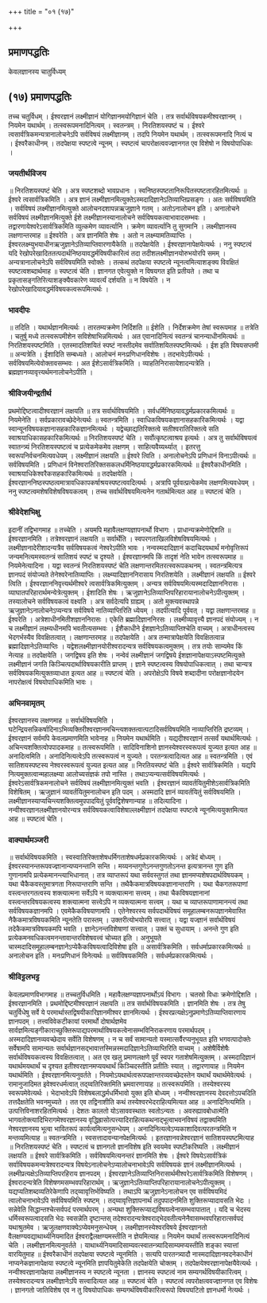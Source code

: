 +++
title = "०१ (१७)"

+++


## प्रमाणपद्धतिः

केवलज्ञानस्य चातुर्विध्यम्

## (१७) **प्रमाणपद्धतिः**

तच्च चतुर्विधम् । ईश्वरज्ञानं लक्ष्मीज्ञानं योगिज्ञानमयोगिज्ञानं चेति । तत्र सर्वार्थविषयकमीश्वरज्ञानम् । नियमेन यथार्थम् । तत्स्वरूपमनादिनित्यम् । स्वतन्त्रम् । निरतिशयस्पष्टं च । ईश्वरे त्वसार्वत्रिकमन्यत्रानालोचनेऽपि सर्वविषयं लक्ष्मीज्ञानम् । तदपि नियमेन यथार्थम् । तत्स्वरूपमनादि नित्यं च । ईश्वरैकाधीनम् । तदपेक्षया स्पष्टत्वे न्यूनम् । स्पष्टत्वं चापरोक्षत्ववज्ज्ञानगत एव विशेषो न विषयोपाधिकः ।

### **जयतीर्थविजय**

॥ निरतिशयस्पष्टं चेति । अत्र स्पष्टशब्दो भावप्रधानः । स्वनिष्ठस्पष्टतानिरूपितस्पष्टतारहितमित्यर्थः ॥ ईश्वरे त्वसार्वत्रिकमिति । अत्र ज्ञानं लक्ष्मीज्ञानमित्युक्तेऽस्मदादिज्ञानेऽतिव्याप्तिप्रसङ्गः । अतः सर्वविषयमिति । सर्वविषयं लक्ष्मीज्ञानमित्युक्ते आलोचनदशापन्नऋजुज्ञाने गतम् । अतोऽनालोचन इति । अनालोचने सर्वविषयं लक्ष्मीज्ञानमित्युक्ते ईशे लक्ष्मीज्ञानस्यानालोचने सर्वविषयकत्वाभावादसम्भवः । तद्वारणायेश्वरेऽसार्वत्रिकमिति व्युत्कमेण व्यावर्त्यानि । क्रमेण व्यावर्त्यानि तु सुगमानि । लक्ष्मीज्ञानस्य लक्षणान्तरमाह ॥ ईश्वरेति । अत्र ज्ञानमिति शेषः । अतो न लक्ष्म्यामतिव्याप्तिः । ईश्वरलक्ष्म्युभयाधीनऋजुज्ञानेऽतिव्याप्तिवारणायैकेति ॥ तदपेक्षयेति । ईश्वरज्ञानापेक्षयेत्यर्थः । ननु स्पष्टत्वं यदि रेखोपरेखादिततत्पदार्थनिष्ठयावद्धर्मविषयीकारित्वं तदा तदीशलक्ष्मीज्ञानयोरुभयोरपि समम् । अन्यत्रानालोचनेऽपि सर्वविषयमिति स्वोक्तेः । तत्कथं तदपेक्षया स्पष्टत्वे न्यूनत्वमित्याशङ्क्य विवक्षितं स्पष्टत्वशब्दार्थमाह ॥ स्पष्टत्वं चेति । ज्ञानगत एवेत्युक्ते न विषयगत इति प्रतीयते । तथा च प्रकृतासङ्गतिरित्याशङ्क्यैवकारेण व्यावर्त्यं दर्शयति ॥ न विषयेति । न रेखोपरेखादियावद्धर्मविषयकत्वरूपमित्यर्थः ।

### **भावदीपः**

॥ तदिति । यथार्थज्ञानमित्यर्थः । तारतम्यक्रमेण निर्दिशति ॥ ईशेति । निर्देशक्रमेण तेषां स्वरूपमाह ॥ तत्रेति । चतुर्षु मध्ये तत्स्वरूपमीशेन सविशेषाभिन्नमित्यर्थः । अत एवानादिनित्यं स्वतन्त्रं चानन्याधीनमित्यर्थः ॥ निरतिशयस्पष्टमिति । एतस्मादतिशयितं स्पष्टं नास्तीदमेव सर्वातिशयितस्पष्टमित्यर्थः । ईश इति विषयसप्तमी ॥ अन्यत्रेति । ईशादिति सम्बध्यते । आलोचनं मनःप्रणिधानविशेषः । तदभावेऽपीत्यर्थः । सर्वविषयमित्येवोक्तावसम्भवः । अत ईशेऽसार्वत्रिकमिति । व्याहतिनिरासायेशादन्यत्रेति । ब्रह्मज्ञानव्यावृत्त्यर्थमनालोचनेऽपीति ।

### **श्रीविजयीन्द्रतीर्थ**

प्रथमोद्दिष्टत्वादीश्वरज्ञानं लक्षयति ॥ तत्र सर्वार्थविषयमिति । सर्वधर्मिनिष्ठयावद्धर्मप्रकारकमित्यर्थः ॥ नियमेनेति । सर्वप्रकारावच्छेदेनेत्यर्थः ॥ स्वतन्त्रमिति । स्वाधिकविषयकज्ञानासहकारिकमित्यर्थः । यद्वा स्वान्यूनविषयकज्ञानासहकारिकज्ञानमित्यर्थः । यद्वेच्छाद्यतिरिक्तत्वे सतीश्वरातिरिक्तत्वे सति स्वाश्रयाधिकासहकारिकमित्यर्थः ॥ निरतिशयस्पष्टं चेति । सर्वोत्कृष्टत्वाश्रय इत्यर्थः । अत्र तु सर्वार्थविषयत्वं स्वातन्त्र्यं निरतिशयस्पष्टत्वं च प्रत्येकमेकमेव लक्षणम् । साहित्यवैय्यर्थ्यात् । इतरत्तु स्वरूपनिर्वचनमित्यवधेयम् । लक्ष्मीज्ञानं लक्षयति ॥ ईश्वरे त्विति । अनालोचनेऽपि प्रणिधानं विनाऽपीत्यर्थः ॥ सर्वविषयमिति । प्रणिधानं विनेश्वरातिरिक्तसकलधर्मिनिष्ठयावद्धर्मप्रकारकमित्यर्थः ॥ ईश्वरैकाधीनमिति । स्वाश्रयाधिकेश्वरैकसहकारिकमित्यर्थः ॥ तदपेक्षयेति । ईश्वरज्ञाननिष्ठस्पष्ठत्वमात्रावधिकापकर्षाश्रयस्पष्टत्ववदित्यर्थः । अत्रापि पूर्ववत्प्रत्येकमेव लक्षणमित्यवधेयम् । ननु स्पष्टत्वमशेषविशेषविषयकत्वम् । तच्च सर्वार्थविषयमित्यनेन गतार्थमित्यत आह ॥ स्पष्टत्वं चेति ।

### **श्रीवेदेशभिक्षु**

इदानीं तद्विभागमाह ॥ तच्चेति । अयमपि महावैलक्षण्यज्ञापनार्थो विभागः । प्राधान्यक्रमेणोद्दिशति ॥ ईश्वरज्ञानमिति । तत्रेश्वरज्ञानं लक्षयति ॥ सर्वार्थेति । स्वपरगताखिलविशेषविषयमित्यर्थः । लक्ष्मीज्ञानादेरीशादन्यत्रैव सर्वविषयकत्वं नेश्वरेऽपीति भावः । नन्वस्मदादिज्ञानं कदाचिदयथार्थं मनोवृत्तिरूपं जन्यमनित्यमस्वतन्त्रं सातिशयं स्पष्टं च दृश्यते । ईश्वरज्ञानमपि किं तादृशं नेति भावेन तत्स्वरूपमाह ॥ नियमेनेत्यादिना । यद्वा स्वतन्त्रं निरतिशयस्पष्टं चेति लक्षणान्तरमितरत्स्वरूपकथनम् । स्वतन्त्रमित्यत्र ज्ञानपदं संयोज्यते तेनेश्वरेनातिव्याप्तिः । लक्ष्म्यादिज्ञाननिरासाय निरतिशयेति । लक्ष्मीज्ञानं लक्षयति ॥ ईश्वरे त्विति । ईश्वरज्ञाननिवृत्त्यर्थमीश्वरे त्वसार्वत्रिकमित्युक्तम् । अन्यत्र सर्वविषयमित्यस्मदादिज्ञाननिरासः । व्याघातपरिहारार्थमन्येत्रेत्युक्तम् । ईशादिति शेषः । ऋजुज्ञानेऽतिव्याप्तिपरिहारायानालोचनेऽपीत्युक्तम् । तस्यालोचने सर्वविषयकत्वं वक्ष्यति । अत्र सर्वदेत्यपि ग्राह्यम् । अतो मुक्त्यवस्थापन्ने ऋजुज्ञानेऽनालोचनेऽप्यन्यत्र सर्वविषये नातिव्याप्तिरिति ध्येयम् । तदपीत्यादि पूर्ववत् । यद्वा लक्षणान्तरमाह ॥ ईश्वरेति । अत्रेशाधीनमितीशज्ञाननिरासः । एकेति ब्रह्मादिज्ञाननिरसः । लक्ष्मीव्यावृत्त्यै ज्ञानपदं संयोज्यम् । न च लक्ष्मीज्ञानं लक्ष्म्यधीनमपि भवतीत्यसम्भवः । ईशैकाधीने ईशज्ञानेऽतिव्याप्तिश्चेति वाच्यम् । अत्राधीनत्वस्य भेदगर्भस्यैव विवक्षितत्वात् । लक्षणान्तरमाह ॥ तदपेक्षयेति । अत्र तन्मात्रापेक्षयेति विवक्षितत्वान्न ब्रह्मादिज्ञानेऽतिव्याप्तिः । यद्वेशलक्ष्मीज्ञानयोरीश्वरादन्यत्र सर्वविषयकत्वमुक्तम् । तत्र तयोः साम्यमेव किं नेत्याह ॥ तदपेक्षयेति । जगद्विषय इति शेषः । नन्वेवं लक्ष्मीज्ञानं जगद्विषये ईशज्ञानापेक्षयाऽस्पष्टमित्युक्ते लक्ष्मीज्ञानं जगति किञ्चित्पदार्थाविषयकारीति प्राप्तम् । ज्ञाने स्पष्टत्वस्य विषयोपाधिकत्वात् । तथा चान्यत्र सर्वविषयकमित्युक्तव्याधात इत्यत आह ॥ स्पष्टत्वं चेति । अपरोक्षेऽपि विषये शब्दादीना परोक्षज्ञानोदयेन नापरोक्षत्वं विषयोपाधिकमिति भावः ।

### **अभिनवामृतम्**

ईश्वरज्ञानस्य लक्षणमाह ॥ सर्वार्थविषयमिति । घटेन्द्रियसन्निकर्षादिनाऽभिव्यक्तिरीश्वरज्ञानमचिन्त्यशक्तत्वात्पटादिसर्वविषयमिति नाव्याप्तिरिति द्रष्टव्यम् । ईश्वरज्ञानं सर्वमपि केवलप्रमाणमिति भावेनाह ॥ नियमेन यथार्थमिति । यद्यदीश्वरज्ञानं तत्सर्वं यथार्थमित्यर्थः । अचिन्त्यशक्तित्वोपपादकमाह ॥ तत्स्वरूपमिति । सादिविनाशिनो ज्ञानस्येश्वरस्वरूपत्वं युज्यत इत्यत आह ॥ अनादित्वमिति । अनादिनित्यत्वेऽपि तत्स्वरूपत्वं न युज्यते । परतन्त्रत्वादित्यत आह ॥ स्वतन्त्रमिति । एवं सातिशयस्पष्टस्य नेश्वरस्वरूपत्वं युज्यत इत्यत आह ॥ निरतियस्पष्टं चेति ॥ ईश्वरे सार्वत्रिकमिति । यद्यपि नित्यमुक्तत्वान्महालक्ष्म्या आलोच्यसंज्ञकं तपो नास्ति । तथाऽप्यन्यत्सर्वविषयमित्यर्थः । ईश्वरेऽसार्वत्रिकमनालोचने सर्वविषयं लक्ष्मीज्ञानमित्युक्तं भवति । ईश्वरज्ञानं व्यावर्तयितुमीशेऽसार्वत्रिकमिति विशेषितम् । ऋजुज्ञानं व्यावर्तयितुमनालोचन इति पदम् । अस्मदादि ज्ञानं व्यावर्तयितुं सर्वविषयमिति । लक्ष्मीज्ञानस्याप्यचिन्त्यशक्तित्वमुपपादयितुं पूर्ववद्विशेषणान्याह ॥ तदित्यादिना । नन्वीश्वरज्ञानलक्ष्मीज्ञानयोरन्यत्र सर्वविषयकत्वाविशेषाल्लक्ष्मीज्ञानं तदपेक्षया स्पष्टत्वे न्यूनमित्ययुक्तमित्यत आह ॥ स्पष्टत्वं चेति ।

### **वाक्यार्थमञ्जरी**

॥ सर्वार्थविषयकमिति । स्वस्वातिरिक्ताशेषधर्मिगताशेषधर्मप्रकारकमित्यर्थः । अत्रेदं बोध्यम् । ईश्वरस्यानन्तरूपवज्ज्ञानान्यप्यनन्तानि सन्ति । मय्यनन्तगुणेऽनन्तगुणतोऽनन्त इत्यत्रानन्त गुण इति गुणानामपि प्रत्येकमानन्त्याभिधानात् । तत्र व्याप्तरूपं यथा सर्ववस्तुगतं तथा ज्ञानमप्यशेषपदार्थविषयकम् । यथा चैकैकवस्तुमात्रगता निरूपान्तराणि सन्ति । तथैकैकमात्रविषयकज्ञानान्तराणि । यथा चैकगतरूपाणां वस्त्वन्तरगतत्वस्य शक्त्यात्मना सर्वेऽपि न व्यक्त्यात्मना सत्त्वम् । तथा चैकविषयज्ञानानां वस्त्वन्तरविषयकत्वस्य शक्त्यात्मना सत्त्वेऽपि न व्यक्त्यात्मना सत्त्वम् । यथा च व्याप्तरूपाणामानन्त्यं तथा सर्वविषयकज्ञानमपि । एवमेकैकविषयाणामपि । एतेनेश्वरस्य सर्वपदार्थविषयं समूहालम्बनरूपज्ञानमेवास्ति नैकैकमात्रविषयकमिति न्यूनतेति परास्तम् । उक्तरीत्योभयोरपि सत्त्वात् । यद्वा यज्ज्ञानं सर्वार्थविषयं तदेकैकमात्रविषयकमपि भवति । ज्ञानेऽनन्तविशेषाणां सत्त्वात् । उक्तं च सुधायाम् । अनन्ते गुण इति प्रत्येकमनवधिकत्वमनन्तावान्तरविशेषवत्त्वं चोच्यत इति । अनुभूयते चास्मदादिसमूहालम्बनज्ञानेऽप्येकैकविषयत्वादिविशेषा इति ॥ असार्वत्रिकमिति । सर्वधर्माप्रकारकमित्यर्थः ॥ अनालोचन इति । मनःप्रणिधानं विनेत्यर्थः ॥ सर्वविषयकमिति । सर्वधर्मप्रकारकमित्यर्थः ।

### **श्रीविट्टलभट्ट**

केवलप्रमाणविभागमाह ॥ तच्चतुर्विधमिति । महावैलक्षण्यज्ञापनार्थोऽयं विभागः । चतस्रो विधाः क्रमेणोद्दिशति । ईश्वरज्ञानमिति । प्रथमोद्दिष्टमीश्वरज्ञानं लक्षयति ॥ तत्र सर्वार्थविषयकमिति । ज्ञानमिति शेषः । तत्र तेषु चतुर्विधेषु सर्वे ये परमार्थास्तद्विषयीकारिज्ञानमीश्वर ज्ञानमित्यर्थः । ईश्वरप्रत्यक्षेऽनुप्रमाणेऽतिव्याप्तिवारणाय ज्ञानपदम् । तत्त्वविवेकटीकायां परमार्थो दोषार्थज्ञमेव सार्वज्ञमित्यङ्गीकाराच्छुक्तिरूपाद्यपरमार्थाविषयकत्वेनासम्भविनिराकरणाय परमार्थपदम् । अस्मदादिज्ञानव्यवच्छेदाय सर्वेति विशेषणम् । न च सर्वं सामान्यतो यस्मात्सर्वैरप्यनुभूयत इति भगवत्पादोक्तेः सर्वेषामपि सामान्यतः सर्वार्थज्ञानसद्भावात्तस्मिन्नस्मदादिज्ञानेऽतिव्याप्तिरिति वाच्यम् । अशेषैर्विशेषैः सर्वार्थविषयकत्वस्य विवक्षितत्वात् । अत एव खलु प्रमाणलक्षणे पूर्वं स्वपर गताशेषमित्युक्तम् । अस्मदादिज्ञानं यथार्थमयथार्थं च दृश्यत इतीश्वरज्ञानमप्ययथार्थं किञ्चिदस्तीति प्रतीतिः स्यात् । तद्वारणायाह ॥ नियमेन यथार्थमिति । ईश्वरज्ञानमित्यनुवर्तते । नियमोऽयथार्थत्वरूपपक्षान्तरव्यवच्छेदस्तेन यथार्थं यथार्थमेवेत्यर्थः । रामानुजादिमत इवेश्वरधर्मत्वात् तद्य्वतिरिक्तमिति भ्रमवारणायाह ॥ तत्स्वरूपमिति । तस्येश्वरस्य स्वरूपमेवेत्यर्थः । भेदाभावेऽपि विशेषबलाद्धर्मधर्मिभावो युक्त इति बोध्यम् । नन्वीश्वरज्ञानस्य देवदत्तोऽपचदिति तत्तदैक्षतेति भवनमुच्यते । तत एव तद्विनाशीति कथं तस्येश्वरभेदराहित्यमित्यत आह ॥ अनादिनित्यमिति । उत्पत्तिविनाशरहितमित्यर्थः । देशतः कालतो योऽसाववस्थातः स्वतोऽन्यतः । अवरुह्यावबोधात्मेति भागवतोक्त्यादिभिरागमेश्वरज्ञानस्य वृद्धिह्रासोत्पत्त्यादिराहित्यकथनाद्भूत्वाभवनविषयं तद्वाक्यमिति नेश्वरज्ञानस्य भूत्वा भावितरूपं कार्यत्वमित्यनुसन्धेयम् । अनादिनित्यत्वेऽप्यकाशादिवत्परतन्त्रमिति न मन्तव्यमित्याह ॥ स्वतन्त्रमिति । स्वसत्तादावन्यानपेक्षमित्यर्थः । इतरज्ञानवन्नेश्वरज्ञानं सातिशयस्पष्टमित्याह ॥ निरतिशयस्पष्टं चेति । स्पष्टत्वं च ज्ञानगतो ज्ञानविशेष इति स्वयमेव स्पष्टीकरिष्यति । लक्ष्मीज्ञानं लक्षयति ॥ ईश्वरे सार्वत्रिकमिति । सर्वविषयमित्यनन्तरं ज्ञानमिति शेषः । ईश्वरे विषयेऽसार्वत्रिकं सर्वाविषयकमन्यत्रेश्वरादन्यत्र विषयेऽनालोचनेऽप्यालोचनाभावेऽपि सर्वविषयकं ज्ञानं लक्ष्मीज्ञानमित्यर्थः । लक्ष्मीप्रत्यक्षेऽतिव्याप्तिपरहिराय ज्ञानपदम् । ईश्वरज्ञानेऽतिव्याप्तिनिरासार्थमीश्वरेऽसार्वत्रिकमिति विशेषणम् । ईश्वरादन्यत्रेति विशेषणमसम्भवपरिहारार्थम् । ऋजुज्ञानेऽतिव्याप्तिपरिहारायानालोचनेऽपीत्युक्तम् । यद्यप्यतिशब्दव्यतिरेकेणापि तद्य्वावृत्तिर्भविष्यति । तथाऽपि ऋजुज्ञानेऽनालोचन एव सर्वविषयमिदं त्वालोचनाभावेऽपि सर्वविषयमिति स्पष्टम् । तद्य्वावृत्तिज्ञापनार्थं तदुपपादनमिति शुक्तिरूप्यादावसति भेदः । सन्नेवेति सिद्धान्तश्चेत्सर्वपदं परमार्थपरम् । अन्यथा शुक्तिरूप्याद्यविषयत्वेनासम्भवापातात् । यदि च भेदस्य धर्मिस्वरूपत्वादसति भेदः स्वसन्नेति दृष्टान्तस् तदेश्वरादन्यत्रेश्वराद्भेदवतीत्यनेनैवासम्भवपरिहारात्सर्वपदं यथाश्रुतमेव । ऋजुलक्षणवाक्येऽप्येवमनुसन्धेयम् । लक्ष्मीज्ञानस्येश्वरविषये ईश्वरज्ञानतो वैलक्षण्यवद्याथार्थ्यनियमादित ईश्वराद्वैलक्षण्यमस्तीति न ज्ञेयमित्याह ॥ नियमेन यथार्थं तत्स्वरूपमनादिनित्यं चेति । लक्ष्मीज्ञानमित्यनुवर्तते । याथार्थ्यनियमादिसाम्यवत्स्वातन्त्र्यादिसाम्यमप्यस्तीति शङ्का स्यात्तां वारयितुमाह ॥ ईश्वरैकाधीनं तदपेक्षया स्पष्टत्वे न्यूनमिति । सत्यपि पारतन्त्र्यादौ नास्मदादिज्ञानवदनेकाधीनं नाप्यनेकज्ञानापेक्षया स्पष्टत्वे न्यूनमिति ज्ञापयितुमेकेति तदपेक्षयेति चोक्तम् । तदपेक्षयेश्वरज्ञानापेक्षयैवेत्यर्थः । नन्वीश्वरज्ञानापेक्षया लक्ष्मीज्ञानस्य न स्पष्टत्वे न्यूनता । ज्ञानस्य स्पष्टत्वं नाम सम्यगर्थविषयीकारित्वम् । तस्येश्वरादन्यत्र लक्ष्मीज्ञानेऽपि सत्त्वादित्यत आह ॥ स्पष्टत्वं चेति । स्पष्टत्वं त्वपरोक्षत्ववज्ज्ञानगत एव विशेषः । ज्ञानगतो जातिविशेष एव न तु विषयोपाधिकः सम्यगर्थविषयीकारित्वरूपो विषयघटितो ज्ञानधर्मो नेत्यर्थः ।

